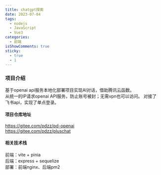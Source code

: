 ```yaml
---
title: chatgpt探索
date: 2023-07-04
tags:
  - nodejs
  - JavaScript
  - Vue3
categories:
  - 前端
isShowComments: true
sticky:
  - true
  - 1
---
```


### 项目介绍
基于openai api服务本地化部署项目实现AI对话，借助腾讯云函数。  
从统一的IP请求openai API服务，防止账号被封；无需vpn也可以访问。
对接了飞书api，实现了单点登录。


#### 项目仓库地址
https://gitee.com/pdzz/pd-openai  
https://gitee.com/pdzz/pluschat


#### 相关技术栈
前端：vite + pinia  
后端：express + sequelize  
部署：前端nginx、后端pm2
